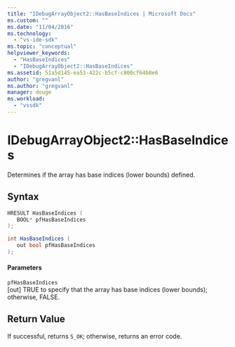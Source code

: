 ```yaml
---
title: "IDebugArrayObject2::HasBaseIndices | Microsoft Docs"
ms.custom: ""
ms.date: "11/04/2016"
ms.technology: 
  - "vs-ide-sdk"
ms.topic: "conceptual"
helpviewer_keywords: 
  - "HasBaseIndices"
  - "IDebugArrayObject2::HasBaseIndices"
ms.assetid: 51a5d145-ea53-422c-b5cf-c800cf64b8e6
author: "gregvanl"
ms.author: "gregvanl"
manager: douge
ms.workload: 
  - "vssdk"
---
```

# IDebugArrayObject2::HasBaseIndices
Determines if the array has base indices (lower bounds) defined.  
  
## Syntax  
  
```cpp  
HRESULT HasBaseIndices (  
   BOOL* pfHasBaseIndices  
);  
```  
  
```csharp  
int HasBaseIndices (  
   out bool pfHasBaseIndices  
);  
```  
  
#### Parameters  
 `pfHasBaseIndices`  
 [out] TRUE to specify that the array has base indices (lower bounds); otherwise, FALSE.  
  
## Return Value  
 If successful, returns `S_OK`; otherwise, returns an error code.